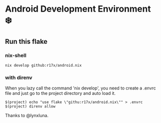 # Android Development Environment ❄️


## Run this flake

### nix-shell

```
nix develop github:r17x/android.nix
```

### with direnv

When you lazy call the command 'nix develop', you need to create a .envrc file and just go to the project directory and auto load it.

```
$(project) echo "use flake \"githu:r17x/android.nix\"" > .envrc 
$(project) direnv allow
```


Thanks to @lynxluna.
